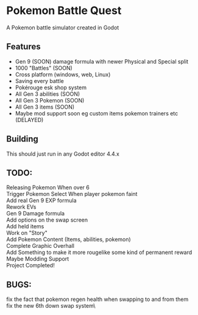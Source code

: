 # Pokemon Battle Quest
A Pokemon battle simulator created in Godot
## Features
- Gen 9 (SOON) damage formula with newer Physical and Special split
- 1000 "Battles" (SOON)
- Cross platform (windows, web, Linux)
- Saving every battle
- Pokérouge esk shop system
- All Gen 3 abilities (SOON)
- All Gen 3 Pokemon (SOON)
- All Gen 3 items (SOON)
- Maybe mod support soon eg custom items pokemon trainers etc (DELAYED)
## Building
This should just run in any Godot editor 4.4.x
## TODO:
Releasing Pokemon When over 6\
Trigger Pokemon Select When player pokemon faint\
Add real Gen 9 EXP formula\
Rework EVs\
Gen 9 Damage formula\
Add options on the swap screen\
Add held items\
Work on "Story"\
Add Pokemon Content (Items, abilities, pokemon)\
Complete Graphic Overhall\
Add Something to make it more rougelike some kind of permanent reward\
Maybe Modding Support\
Project Completed!
## BUGS:
fix the fact that pokemon regen health when swapping to and from them\
fix the new 6th down swap system\


